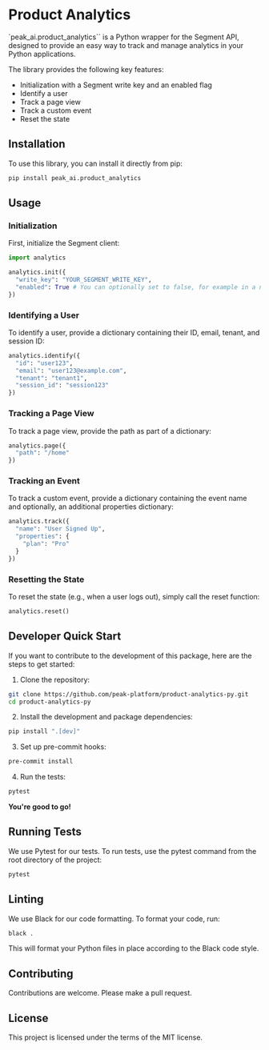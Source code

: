 # Product Analytics

`peak_ai.product_analytics`` is a Python wrapper for the Segment API, designed to provide an easy way to track and manage analytics in your Python applications.

The library provides the following key features:

- Initialization with a Segment write key and an enabled flag
- Identify a user
- Track a page view
- Track a custom event
- Reset the state

## Installation

To use this library, you can install it directly from pip:

```bash
pip install peak_ai.product_analytics
```

## Usage

### Initialization

First, initialize the Segment client:

```python
import analytics

analytics.init({
  "write_key": "YOUR_SEGMENT_WRITE_KEY",
  "enabled": True # You can optionally set to false, for example in a non-production environment using the env variable
})
```

### Identifying a User

To identify a user, provide a dictionary containing their ID, email, tenant, and session ID:

```python
analytics.identify({
  "id": "user123",
  "email": "user123@example.com",
  "tenant": "tenant1",
  "session_id": "session123"
})
```

### Tracking a Page View

To track a page view, provide the path as part of a dictionary:

```python
analytics.page({
  "path": "/home"
})
```

### Tracking an Event

To track a custom event, provide a dictionary containing the event name and optionally, an additional properties dictionary:

```python
analytics.track({
  "name": "User Signed Up",
  "properties": {
    "plan": "Pro"
  }
})
```

### Resetting the State

To reset the state (e.g., when a user logs out), simply call the reset function:

```python
analytics.reset()
```

## Developer Quick Start

If you want to contribute to the development of this package, here are the steps to get started:

1. Clone the repository:

```bash
git clone https://github.com/peak-platform/product-analytics-py.git
cd product-analytics-py
```

2. Install the development and package dependencies:

```bash
pip install ".[dev]"
```

3. Set up pre-commit hooks:

```bash
pre-commit install
```

4. Run the tests:

```bash
pytest
```

**You're good to go!**

## Running Tests

We use Pytest for our tests. To run tests, use the pytest command from the root directory of the project:

```bash
pytest
```

## Linting

We use Black for our code formatting. To format your code, run:

```bash
black .
```

This will format your Python files in place according to the Black code style.

## Contributing

Contributions are welcome. Please make a pull request.

## License

This project is licensed under the terms of the MIT license.
